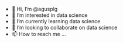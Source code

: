 - 👋 Hi, I’m @agusplg
- 👀 I’m interested in data science
- 🌱 I’m currently learning data science
- 💞️ I’m looking to collaborate on data science
- 📫 How to reach me ...

<!---
agusplg/agusplg is a ✨ special ✨ repository because its `README.md` (this file) appears on your GitHub profile.
You can click the Preview link to take a look at your changes.
--->

